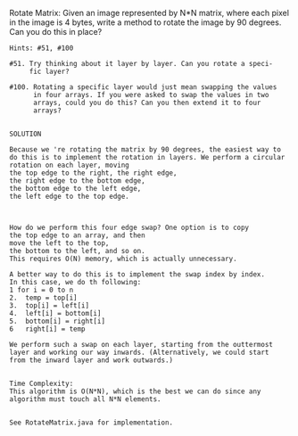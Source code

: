 Rotate Matrix:
    Given an image represented by N*N matrix, where each pixel in the
    image is 4 bytes, write a method to rotate the image by 90 degrees.
    Can you do this in place?

    Hints: #51, #100
    
    #51. Try thinking about it layer by layer. Can you rotate a speci-
         fic layer?

    #100. Rotating a specific layer would just mean swapping the values
          in four arrays. If you were asked to swap the values in two
          arrays, could you do this? Can you then extend it to four
          arrays?
    

    SOLUTION

    Because we 're rotating the matrix by 90 degrees, the easiest way to
    do this is to implement the rotation in layers. We perform a circular
    rotation on each layer, moving 
    the top edge to the right, the right edge,
    the right edge to the bottom edge,
    the bottom edge to the left edge,
    the left edge to the top edge.



    How do we perform this four edge swap? One option is to copy 
    the top edge to an array, and then 
    move the left to the top,
    the bottom to the left, and so on.
    This requires O(N) memory, which is actually unnecessary.

    A better way to do this is to implement the swap index by index.
    In this case, we do th following:
    1 for i = 0 to n
    2.  temp = top[i]
    3.  top[i] = left[i]
    4.  left[i] = bottom[i]
    5.  bottom[i] = right[i]
    6   right[i] = temp
    
    We perform such a swap on each layer, starting from the outtermost
    layer and working our way inwards. (Alternatively, we could start
    from the inward layer and work outwards.)
    

    Time Complexity:
    This algorithm is O(N*N), which is the best we can do since any
    algorithm must touch all N*N elements.


    See RotateMatrix.java for implementation.
